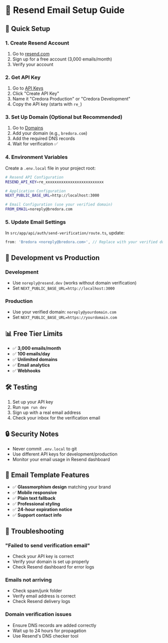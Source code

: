 # 📧 Resend Email Setup Guide

## 🚀 Quick Setup

### 1. Create Resend Account
1. Go to [resend.com](https://resend.com)
2. Sign up for a free account (3,000 emails/month)
3. Verify your account

### 2. Get API Key
1. Go to [API Keys](https://resend.com/api-keys)
2. Click "Create API Key"
3. Name it "Credora Production" or "Credora Development"
4. Copy the API key (starts with `re_`)

### 3. Set Up Domain (Optional but Recommended)
1. Go to [Domains](https://resend.com/domains)
2. Add your domain (e.g., `bredora.com`)
3. Add the required DNS records
4. Wait for verification ✅

### 4. Environment Variables
Create a `.env.local` file in your project root:

```bash
# Resend API Configuration
RESEND_API_KEY=re_xxxxxxxxxxxxxxxxxxxxxxxxxx

# Application Configuration
NEXT_PUBLIC_BASE_URL=http://localhost:3000

# Email Configuration (use your verified domain)
FROM_EMAIL=noreply@bredora.com
```

### 5. Update Email Settings
In `src/app/api/auth/send-verification/route.ts`, update:

```typescript
from: 'Bredora <noreply@bredora.com>', // Replace with your verified domain
```

## 🔧 Development vs Production

### Development
- Use `noreply@resend.dev` (works without domain verification)
- Set `NEXT_PUBLIC_BASE_URL=http://localhost:3000`

### Production  
- Use your verified domain: `noreply@yourdomain.com`
- Set `NEXT_PUBLIC_BASE_URL=https://yourdomain.com`

## 📊 Free Tier Limits
- ✅ **3,000 emails/month**
- ✅ **100 emails/day**
- ✅ **Unlimited domains**
- ✅ **Email analytics**
- ✅ **Webhooks**

## 🛠️ Testing
1. Set up your API key
2. Run `npm run dev`
3. Sign up with a real email address
4. Check your inbox for the verification email

## 🔒 Security Notes
- Never commit `.env.local` to git
- Use different API keys for development/production
- Monitor your email usage in Resend dashboard

## 📧 Email Template Features
- ✅ **Glassmorphism design** matching your brand
- ✅ **Mobile responsive**
- ✅ **Plain text fallback**
- ✅ **Professional styling**
- ✅ **24-hour expiration notice**
- ✅ **Support contact info**

## 🚨 Troubleshooting

### "Failed to send verification email"
- Check your API key is correct
- Verify your domain is set up properly
- Check Resend dashboard for error logs

### Emails not arriving
- Check spam/junk folder
- Verify email address is correct
- Check Resend delivery logs

### Domain verification issues
- Ensure DNS records are added correctly
- Wait up to 24 hours for propagation
- Use Resend's DNS checker tool
